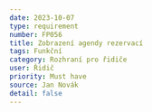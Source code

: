 ```yaml
---
date: 2023-10-07
type: requirement
number: FP056
title: Zobrazení agendy rezervací
tags: Funkční
category: Rozhraní pro řidiče
user: Řidič
priority: Must have
source: Jan Novák
detail: false
---
```


